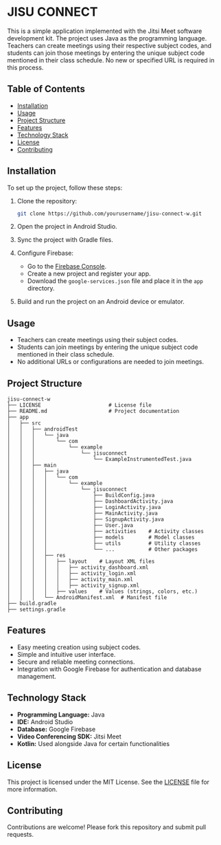 
# JISU CONNECT 

This is a simple application implemented with the Jitsi Meet software development kit. The project uses Java as the programming language. Teachers can create meetings using their respective subject codes, and students can join those meetings by entering the unique subject code mentioned in their class schedule. No new or specified URL is required in this process.

## Table of Contents

- [Installation](#installation)
- [Usage](#usage)
- [Project Structure](#project-structure)
- [Features](#features)
- [Technology Stack](#technology-stack)
- [License](#license)
- [Contributing](#contributing)

## Installation

To set up the project, follow these steps:

1. Clone the repository:
    ```sh
    git clone https://github.com/yourusername/jisu-connect-w.git
    ```

2. Open the project in Android Studio.

3. Sync the project with Gradle files.

4. Configure Firebase:
    - Go to the [Firebase Console](https://console.firebase.google.com/).
    - Create a new project and register your app.
    - Download the `google-services.json` file and place it in the `app` directory.

5. Build and run the project on an Android device or emulator.

## Usage

- Teachers can create meetings using their subject codes.
- Students can join meetings by entering the unique subject code mentioned in their class schedule.
- No additional URLs or configurations are needed to join meetings.

## Project Structure

```plaintext
jisu-connect-w
├── LICENSE                      # License file
├── README.md                    # Project documentation
├── app
│   ├── src
│   │   ├── androidTest
│   │   │   └── java
│   │   │       └── com
│   │   │           └── example
│   │   │               └── jisuconnect
│   │   │                   └── ExampleInstrumentedTest.java
│   │   ├── main
│   │   │   ├── java
│   │   │   │   └── com
│   │   │   │       └── example
│   │   │   │           └── jisuconnect
│   │   │   │               ├── BuildConfig.java
│   │   │   │               ├── DashboardActivity.java
│   │   │   │               ├── LoginActivity.java
│   │   │   │               ├── MainActivity.java
│   │   │   │               ├── SignupActivity.java
│   │   │   │               ├── User.java
│   │   │   │               ├── activities    # Activity classes
│   │   │   │               ├── models        # Model classes
│   │   │   │               ├── utils         # Utility classes
│   │   │   │               └── ...           # Other packages
│   │   │   ├── res
│   │   │   │   ├── layout    # Layout XML files
│   │   │   │   │   ├── activity_dashboard.xml
│   │   │   │   │   ├── activity_login.xml
│   │   │   │   │   ├── activity_main.xml
│   │   │   │   │   ├── activity_signup.xml
│   │   │   │   ├── values    # Values (strings, colors, etc.)
│   │   │   └── AndroidManifest.xml  # Manifest file
├── build.gradle
├── settings.gradle
```

## Features

- Easy meeting creation using subject codes.
- Simple and intuitive user interface.
- Secure and reliable meeting connections.
- Integration with Google Firebase for authentication and database management.

## Technology Stack

- **Programming Language:** Java
- **IDE:** Android Studio
- **Database:** Google Firebase
- **Video Conferencing SDK:** Jitsi Meet
- **Kotlin:** Used alongside Java for certain functionalities

## License

This project is licensed under the MIT License. See the [LICENSE](LICENSE) file for more information.

## Contributing

Contributions are welcome! Please fork this repository and submit pull requests.

